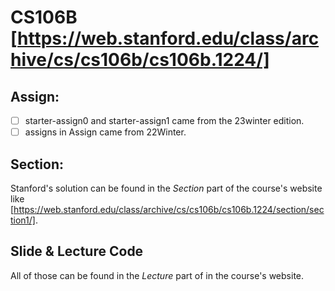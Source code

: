 # CS106B [https://web.stanford.edu/class/archive/cs/cs106b/cs106b.1224/]

## Assign:
- [ ] starter-assign0 and starter-assign1 came from the 23winter edition.
- [ ] assigns in Assign came from 22Winter.

## Section:
Stanford's solution can be found in the *Section* part of the course's website like [https://web.stanford.edu/class/archive/cs/cs106b/cs106b.1224/section/section1/].

## Slide & Lecture Code
All of those can be found in the *Lecture* part of in the course's website.
